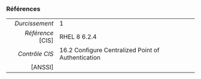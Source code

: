 ### Références

|                 |    |
|----------------:|:---|
|   *Durcissement*| 1 |
|*Référence* [CIS]| RHEL 8 6.2.4 |
|   *Contrôle CIS*| 16.2 Configure Centralized Point of Authentication |
|          [ANSSI]|  |
